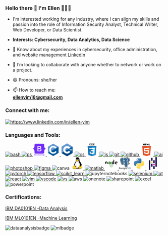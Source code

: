 ### Hello there 👋 I'm Ellen 👩🏻‍💻


<!---
<img width="1834" alt="ellenGitHubBanner" src="https://github.com/ellenyim8/ellenyim8/assets/69826832/d9121c7e-1925-4d8e-975d-e679609087e6">
- Portfolio: https://ellenyim8.github.io/ellenyim_portfolio/
--->

- I'm interested working for any industry, where I can align my skills and passion into the role of Information Security Analyst, Technical Writer, Web Developer, or Data Scientist. 

- **Interests: Cybersecurity, Data Analytics, Data Science**
<!--
- I’m currently seeking for job interviews. Please reach out and connect with me for any entry-level, full-time opportunities as a Data Analyst, Cyber Analyst, or even continuing my role as an Administrative Assistant. 
--> 
- 📄 Know about my experiences in cybersecurity, office administration, and website management [LinkedIn](https://www.linkedin.com/in/ellen-yim)

- 👯 I’m looking to collaborate with anyone whether to network or work on a project.

- 😄 Pronouns: she/her

- 📫 How to reach me:  <br> 
  <b>ellenyim18@gmail.com</b> <br> 

<!--- 
- 🌱 I’m currently learning Prompt Engineering (Generative AI) practices.
--> 
<!--- - 👨‍💻 My public repository projects are available here --> 

<h3 align="left">Connect with me:</h3>
<p align="left">
<a href="https://linkedin.com/in/ellen-yim" target="blank"><img align="center" src="https://raw.githubusercontent.com/rahuldkjain/github-profile-readme-generator/master/src/images/icons/Social/linked-in-alt.svg" alt="https://www.linkedin.com/in/ellen-yim" height="30" width="40" /></a>
</p>

<h3 align="left">Languages and Tools:</h3>
<p align="left"> <a href="https://www.gnu.org/software/bash/" target="_blank" rel="noreferrer"> <img src="https://www.vectorlogo.zone/logos/gnu_bash/gnu_bash-icon.svg" alt="bash" width="40" height="40"/> </a> 
<a href="https://skilicons.dev" target="_blank" rel="noreferrer"> <img src="https://skillicons.dev/icons?i=powershell" alt="ps" width="40" height="40"/> </a> 
<a href="https://getbootstrap.com" target="_blank" rel="noreferrer"> <img src="https://raw.githubusercontent.com/devicons/devicon/master/icons/bootstrap/bootstrap-plain-wordmark.svg" alt="bootstrap" width="40" height="40"/> </a> 
<a href="https://www.cprogramming.com/" target="_blank" rel="noreferrer"> <img src="https://raw.githubusercontent.com/devicons/devicon/master/icons/c/c-original.svg" alt="c" width="40" height="40"/> </a> 
<a href="https://www.w3schools.com/cpp/" target="_blank" rel="noreferrer"> <img src="https://raw.githubusercontent.com/devicons/devicon/master/icons/cplusplus/cplusplus-original.svg" alt="cplusplus" width="40" height="40"/> </a> 
<a href="https://skillicons.dev" target="_blank" rel="noreferrer"> <img src="https://skillicons.dev/icons?i=cs" alt="cs" width="40" height="40"/> </a> 
<a href="https://www.w3schools.com/css/" target="_blank" rel="noreferrer"> <img src="https://raw.githubusercontent.com/devicons/devicon/master/icons/css3/css3-original-wordmark.svg" alt="css3" width="40" height="40"/> </a> 
<a href="https://skillicons.dev" target="_blank" rel="noreferrer"> <img src="https://skillicons.dev/icons?i=js" alt="js" width="40" height="40"/> </a> 
<a href="https://git-scm.com/" target="_blank" rel="noreferrer"> <img src="https://www.vectorlogo.zone/logos/git-scm/git-scm-icon.svg" alt="git" width="40" height="40"/> </a> 
<a href="https://skillicons.dev" target="_blank" rel="noreferrer"> <img src="https://skillicons.dev/icons?i=github" alt="github" width="40" height="40"/> </a> 
<a href="https://www.w3.org/html/" target="_blank" rel="noreferrer"> <img src="https://raw.githubusercontent.com/devicons/devicon/master/icons/html5/html5-original-wordmark.svg" alt="html5" width="40" height="40"/> </a> 
<a href="https://skillicons.dev" target="_blank" rel="noreferrer"> <img src="https://skillicons.dev/icons?i=ai" alt="ai" width="40" height="40"/> </a> 
<a href="https://skillicons.dev" target="_blank" rel="noreferrer"> <img src="https://skillicons.dev/icons?i=ps" alt="photoshop" width="40" height="40"/> </a>  
<a href="https://skillicons.dev" target="_blank" rel="noreferrer"> <img src="https://skillicons.dev/icons?i=figma" alt="figma" width="40" height="40"/> </a>  
<a > <img src="https://github.com/marwin1991/profile-technology-icons/assets/136815194/02494c7c-de6a-43a6-9293-6369696842ed" alt="canva" width="40" height="40"/> </a>
<a href="https://www.linux.org/" target="_blank" rel="noreferrer"> <img src="https://raw.githubusercontent.com/devicons/devicon/master/icons/linux/linux-original.svg" alt="linux" width="40" height="40"/> </a> 
<a href="https://www.mathworks.com/" target="_blank" rel="noreferrer"> <img src="https://upload.wikimedia.org/wikipedia/commons/2/21/Matlab_Logo.png" alt="matlab" width="40" height="40"/> </a> <a href="https://nodejs.org" target="_blank" rel="noreferrer"> <img src="https://raw.githubusercontent.com/devicons/devicon/master/icons/nodejs/nodejs-original-wordmark.svg" alt="nodejs" width="40" height="40"/> </a> 
<a href="https://www.postgresql.org" target="_blank" rel="noreferrer"> <img src="https://raw.githubusercontent.com/devicons/devicon/master/icons/postgresql/postgresql-original-wordmark.svg" alt="postgresql" width="40" height="40"/> </a> 
<a href="https://www.python.org" target="_blank" rel="noreferrer"> <img src="https://raw.githubusercontent.com/devicons/devicon/master/icons/python/python-original.svg" alt="python" width="40" height="40"/> </a> 
<a href="https://pandas.pydata.org/" target="_blank" rel="noreferrer"> <img src="https://raw.githubusercontent.com/devicons/devicon/2ae2a900d2f041da66e950e4d48052658d850630/icons/pandas/pandas-original.svg" alt="pandas" width="40" height="40"/> </a> 
<a href="https://pytorch.org/" target="_blank" rel="noreferrer"> <img src="https://www.vectorlogo.zone/logos/pytorch/pytorch-icon.svg" alt="pytorch" width="40" height="40"/> </a> 
<a href="https://www.tensorflow.org" target="_blank" rel="noreferrer"> <img src="https://www.vectorlogo.zone/logos/tensorflow/tensorflow-icon.svg" alt="tensorflow" width="40" height="40"/> </a> 
<a href="https://scikit-learn.org/" target="_blank" rel="noreferrer"> <img src="https://upload.wikimedia.org/wikipedia/commons/0/05/Scikit_learn_logo_small.svg" alt="scikit_learn" width="40" height="40"/> </a> 
<a > <img src="https://user-images.githubusercontent.com/25181517/183914128-3fc88b4a-4ac1-40e6-9443-9a30182379b7.png" alt="jupyternotebooks" width="40" height="40" /> </a>
<a href="https://www.selenium.dev" target="_blank" rel="noreferrer"> <img src="https://raw.githubusercontent.com/detain/svg-logos/780f25886640cef088af994181646db2f6b1a3f8/svg/selenium-logo.svg" alt="selenium" width="40" height="40"/> </a>  
<a href="https://www.qt.io/" target="_blank" rel="noreferrer"> <img src="https://upload.wikimedia.org/wikipedia/commons/0/0b/Qt_logo_2016.svg" alt="qt" width="40" height="40"/> </a>  
<a href="https://skillicons.dev" target="_blank" rel="noreferrer"> <img src="https://skillicons.dev/icons?i=react" alt="react" width="40" height="40"/> </a> <a href="https://skillicons.dev" target="_blank" rel="noreferrer"> <img src="https://www.skillicons.dev/icons?i=vim" alt="vim" width="40" height="40"/> </a> <a href="https://skillicons.dev" target="_blank" rel="noreferrer"> <img src="https://www.skillicons.dev/icons?i=vscode" alt="vscode" width="40" height="40"/> </a>  <a href="https://skillicons.dev" target="_blank" rel="noreferrer"> <img src="https://skillicons.dev/icons?i=visualstudio" alt="vs" width="40" height="40"/> </a>
<a> <img src="https://user-images.githubusercontent.com/25181517/183896132-54262f2e-6d98-41e3-8888-e40ab5a17326.png" alt="aws" width="40" height="40" /> </a>
<a> <img src="https://github.com/ellenyim8/ellenyim8/assets/69826832/3f53bb2d-ff26-4468-b929-289a9114f7ef" alt="onenote" width="40" height="40" /> </a>
<a> <img src="https://github.com/ellenyim8/ellenyim8/assets/69826832/d638edc5-b78f-418a-af45-e34f6d68b195" alt="sharepoint" width="40" height="40" /> </a>
<a> <img src="https://github.com/ellenyim8/ellenyim8/assets/69826832/0f2b3771-cce0-42b3-af0d-5a8067ea83c9" alt="excel" width="40" height="40" /> </a>
<a> <img src="https://github.com/ellenyim8/ellenyim8/assets/69826832/27c27230-6929-46b2-9669-c1cf3ac918a2" alt="powerpoint" width="40" height="40" /> </a>

<!-- <a href="https://skillicons.dev" target="_blank" rel="noreferrer"> <img src="https://skillicons.dev/icons?i=unity" alt="unity" width="40" height="40"/> </a>  
 -->
<!-- <a href="https://skillicons.dev" target="_blank" rel="noreferrer"> <img src="https://skillicons.dev/icons?i=aws" alt="aws" width="40" height="40"/> </a>
![onenote](https://github.com/ellenyim8/ellenyim8/assets/69826832/3f53bb2d-ff26-4468-b929-289a9114f7ef)
![excel](https://github.com/ellenyim8/ellenyim8/assets/69826832/0f2b3771-cce0-42b3-af0d-5a8067ea83c9)
![powerpoint](https://github.com/ellenyim8/ellenyim8/assets/69826832/27c27230-6929-46b2-9669-c1cf3ac918a2)
![sharepoint](https://github.com/ellenyim8/ellenyim8/assets/69826832/d638edc5-b78f-418a-af45-e34f6d68b195)
-->
</p>

<h3 align="left">Certifications:</h3>
<!---
<img src="https://github.com/ellenyim8/ellenyim8/assets/69826832/bacd885d-3513-4298-a544-18e85a100c59" alt="administrativeassistance" width="320" height="240"/> 
---> 

[IBM DA0101EN -Data Analysis](https://github.com/ellenyim8/ellenyim8/files/14183955/IBM.DA0101EN.Certificate._.Cognitive.Class.pdf)

[IBM ML0101EN -Machine Learning](https://github.com/ellenyim8/ellenyim8/files/14217184/IBM.ML0101EN.Certificate._.Cognitive.Class.pdf)

<img src="https://github.com/ellenyim8/ellenyim8/assets/69826832/e85ec141-788b-4d1d-a030-1cc04603f452" alt="dataanalysisbadge" width="120" height="120"/> 

<img src="https://github.com/ellenyim8/ellenyim8/assets/69826832/128cbd75-41db-4116-bc86-ca37c6c05e8d" alt="mlbadge" width="120" height="120"/>

<!--
**ellenyim8/ellenyim8** is a ✨ _special_ ✨ repository because its `README.md` (this file) appears on your GitHub profile.

Here are some ideas to get you started:

- 🔭 I’m currently working on ...
- 🌱 I’m currently learning ...
- 👯 I’m looking to collaborate on ...
- 🤔 I’m looking for help with ...
- 💬 Ask me about ...
- 📫 How to reach me: ...
- 😄 Pronouns: ...
- ⚡ Fun fact: ...
-->
